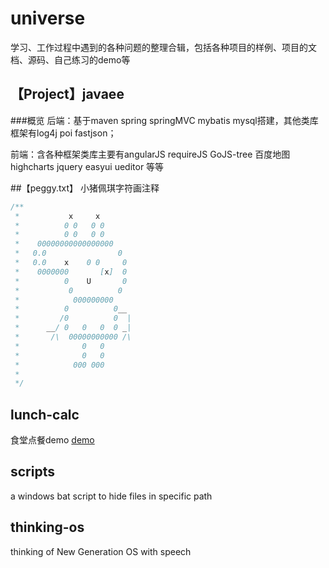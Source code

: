 # universe
学习、工作过程中遇到的各种问题的整理合辑，包括各种项目的样例、项目的文档、源码、自己练习的demo等

## 【Project】javaee
###概览
后端：基于maven spring springMVC mybatis mysql搭建，其他类库框架有log4j poi fastjson；

前端：含各种框架类库主要有angularJS requireJS GoJS-tree 百度地图 highcharts jquery easyui  ueditor 等等

##【peggy.txt】
小猪佩琪字符画注释
```java
/**
 *           x     x
 *          0 0   0 0
 *          0 0   0 0
 *    00000000000000000
 *   0.0                0
 *   0.0    x    0 0     0
 *    0000000       [x]  0
 *          0    U       0
 *           0          0
 *            000000000
 *          0          0__
 *         /0          0  |
 *      __/ 0   0   0  0 _|
 *       /\  00000000000 /\
 *              0   0
 *              0   0
 *            000 000
 *
 */ 
```

##  lunch-calc
食堂点餐demo
 [demo](http://teartao.github.io/universe/lunch-calc/lcal.html) 
 
 ## scripts 
 a windows bat script to hide files in specific path
 
 ## thinking-os
 thinking of New Generation OS with speech 
 
 
 
 
 
 
 
 
 
 
 
 
 
 
 
 
 
 
 
 
 
 
 
 
 
 
 


